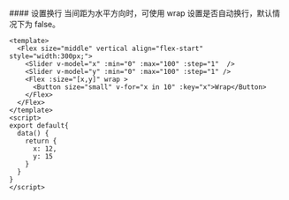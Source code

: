 <cn>
#### 设置换行 
当间距为水平方向时，可使用 wrap 设置是否自动换行，默认情况下为 false。
</cn>

```vue
<template>
  <Flex size="middle" vertical align="flex-start" style="width:300px;">
    <Slider v-model="x" :min="0" :max="100" :step="1"  />
    <Slider v-model="y" :min="0" :max="100" :step="1" />
    <Flex :size="[x,y]" wrap >
      <Button size="small" v-for="x in 10" :key="x">Wrap</Button>
    </Flex>
  </Flex>
</template>
<script>
export default{
  data() {
    return {
      x: 12,
      y: 15
    }
  }
}
</script>
```